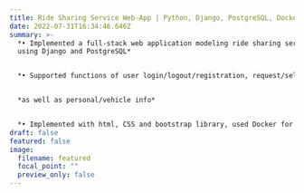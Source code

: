 ```yaml
---
title: Ride Sharing Service Web-App | Python, Django, PostgreSQL, Docker
date: 2022-07-31T16:34:46.646Z
summary: >-
  *• Implemented a full-stack web application modeling ride sharing service
  using Django and PostgreSQL*


  *• Supported functions of user login/logout/registration, request/select/drive for/join/view riders, check driver status*


  *as well as personal/vehicle info*


  *• Implemented with html, CSS and bootstrap library, used Docker for deployment*
draft: false
featured: false
image:
  filename: featured
  focal_point: ""
  preview_only: false
---
```


